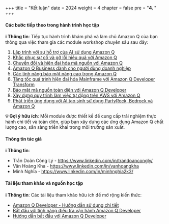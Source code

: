 +++
title = "Kết luận"
date = 2024
weight = 4
chapter = false
pre = "<b>4. </b>"
+++

#### Các bước tiếp theo trong hành trình học tập

**ℹ️ Thông tin**: Tiếp tục hành trình khám phá và làm chủ Amazon Q của bạn thông qua việc tham gia các module workshop chuyên sâu sau đây:

1. [Lập trình với sự hỗ trợ của AI sử dụng Amazon Q]()
2. [Khắc phục sự cố và gỡ lỗi hiệu quả với Amazon Q]()
3. [Chuyển đổi và hiện đại hóa mã nguồn với Amazon Q]()
4. [Amazon Q Business dành cho người dùng doanh nghiệp]()
5. [Các tính năng bảo mật nâng cao trong Amazon Q]()
6. [Tăng tốc quá trình hiện đại hóa Mainframe với Amazon Q Developer Transform]()
7. [Bảo mật mã nguồn toàn diện với Amazon Q Developer]()
8. [Xây dựng quy trình làm việc tự động trên AWS với Amazon Q]()
9. [Phát triển ứng dụng với AI tạo sinh sử dụng PartyRock, Bedrock và Amazon Q]()

**💡 Gợi ý hữu ích**: Mỗi module được thiết kế để cung cấp trải nghiệm thực hành chi tiết và toàn diện, giúp bạn xây dựng các ứng dụng Amazon Q chất lượng cao, sẵn sàng triển khai trong môi trường sản xuất.

#### Thông tin tác giả

**ℹ️ Thông tin**: 
- Trần Doãn Công Lý - https://www.linkedin.com/in/trandoancongly/
- Văn Hoàng Kha - https://www.linkedin.com/in/vanhoangkha
- Minh Nghĩa - https://www.linkedin.com/in/minhnghia2k3/

#### Tài liệu tham khảo và nguồn học tập

**ℹ️ Thông tin**: Các tài liệu tham khảo hữu ích để mở rộng kiến thức:

- [Amazon Q Developer - Hướng dẫn sử dụng chi tiết](https://docs.aws.amazon.com/amazonq/latest/qdeveloper-ug/q-on-aws.html)
- [Bắt đầu với tính năng điều tra vận hành Amazon Q Developer](https://aws.amazon.com/vi/blogs/mt/getting-started-with-amazon-q-developer-operational-investigations/)
- [Hướng dẫn bắt đầu với Amazon Q Developer](https://aws.amazon.com/vi/developer/generative-ai/amazon-q/)
